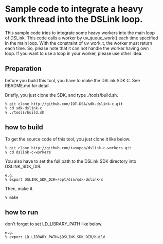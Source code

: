 Sample code to integrate a heavy work thread into the DSLink loop.
==================================================================

This sample code tries to integrate some heavy workers
into the main loop of DSLink.
This code calls a worker by uv_queue_work()
each time specified in the main loop.
With the constraint of uv_work_t, the worker must return each time.
So, please note that it can not handle the worker having own loop.
If you want to use a loop in your worker, please use other idea.

## Preparation

before you build this tool, you have to make the DSLink SDK C.
See README.md for detail.

Briefly, you just clone the SDK, and type ./tools/build.sh.

    % git clone http://github.com/IOT-DSA/sdk-dslink-c.git
    % cd sdk-dslink-c
    % ./tools/build.sh

## how to build

To get the source code of this tool, you just clone it like below.

    % git clone http://github.com/tanupoo/dslink-c-workers.git
    % cd dslink-c-workers

You also have to set the full path to the DSLink SDK directory
into DSLINK_SDK_DIR.

    e.g.
    % export DSLINK_SDK_DIR=/opt/dsa/sdk-dslink-c

Then, make it.

    % make

## how to run

don't forget to set LD_LIBRARY_PATH like below.

    e.g.
    % export LD_LIBRARY_PATH=$DSLINK_SDK_DIR/build

